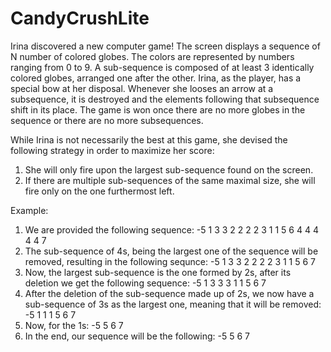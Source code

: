 # CandyCrushLite

Irina discovered a new computer game! The screen displays a sequence of N number of colored globes. The colors are represented by numbers ranging from 0 to 9.
A sub-sequence is composed of at least 3 identically colored globes, arranged one after the other. Irina, as the player, has a special bow at her disposal. Whenever she looses an arrow at a subsequence,
it is destroyed and the elements following that subsequence shift in its place. The game is won once there are no more globes in the sequence or there are no more subsequences.

While Irina is not necessarily the best at this game, she devised the following strategy in order to maximize her score:

1. She will only fire upon the largest sub-sequence found on the screen.
2. If there are multiple sub-sequences of the same maximal size, she will fire only on the one furthermost left.

Example:

1. We are provided the following sequence:
      -5 1 3 3 2 2 2 2 3 1 1 5 6 4 4 4 4 4 7
2. The sub-sequence of 4s, being the largest one of the sequence will be removed, resulting in the following sequnce:
      -5 1 3 3 2 2 2 2 3 1 1 5 6 7
3. Now, the largest sub-sequence is the one formed by 2s, after its deletion we get the following sequence:
      -5 1 3 3 3 1 1 5 6 7
4. After the deletion of the sub-sequence made up of 2s, we now have a sub-sequence of 3s as the largest one, meaning that it will be removed:
      -5 1 1 1 5 6 7
5. Now, for the 1s:
      -5 5 6 7
6. In the end, our sequence will be the following:
      -5 5 6 7
